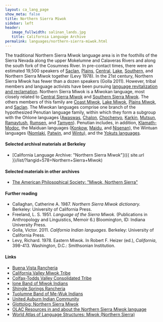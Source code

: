 ```yaml
---
layout: ca_lang_page
show_meta: false
title: Northern Sierra Miwok
sidebar: left
header:
   image_fullwidth: salinan_lands.jpg
   title: California Language Archive
permalink: languages/northern-sierra-miwok.html
---
```


The traditional Northern Sierra Miwok language area is in the foothills of the Sierra Nevada along the upper Mokelumne and Calaveras Rivers and along the south fork of the Cosumnes River. In pre-contact times, there were an estimated 19,500 speakers of [Saclan](saclan.html), [Plains](plains-miwok.html), [Central](central-sierra-miwok.html), [Lake](lake-miwok.html), [Southern](southern-sierra-miwok.html), and Northern Sierra Miwok together (Levy 1978). In the 21st century, Northern Sierra Miwok has fewer than a dozen speakers (Golla 2011). However, tribal members and language activists have been pursuing [language revitalization and reclamation](http://newsfromnativecalifornia.com/miwoklanguage/). Northern Sierra Miwok is a Miwokan language, most closely related to [Central Sierra Miwok](central-sierra-miwok.html) and [Southern Sierra Miwok](southern-sierra-miwok.html). The others members of this family are [Coast Miwok](coast-miwok.html), [Lake Miwok](lake-miwok.html), [Plains Miwok](plains-miwok.html), and [Saclan](saclan.html). The Miwokan languages comprise one branch of the hypothesized Penutian language family, within which they form a subgroup with the Ohlone languages ([Awaswas](awaswas.html), [Chalon](chalon.html), [Chochenyo](chochenyo.html), [Karkin](karkin.html), [Mutsun](mutsun.html), [Ramaytush](ramaytush.html), [Rumsen](rumsen.html), and [Tamyen](tamyen.html)). Penutian includes, in addition, [Klamath-Modoc](modoc.html), the Maiduan languages ([Konkow](konkow.html), [Maidu](maidu.html), and [Nisenan](nisenan.html)), the Wintuan languages ([Nomlaki](nomlaki.html), [Patwin](patwin.html), and [Wintu](wintu.html)), and the [Yokuts languages](yokuts.html).

#### Selected archival materials at Berkeley

* [California Language Archive: "Northern Sierra Miwok"]({{ site.url }}/list/?langid=578=Northern+Sierra+Miwok)

#### Selected materials in other archives

* [The American Philosophical Society: "Miwok, Northern Sierra"](https://indigenousguide.amphilsoc.org/search?search_api_fulltext=central%20sierra%20miwok&amp;f%5B0%5D=guide_language_content_title%3AMiwok%2C%20Northern%20Sierra)

#### Further reading

* Callaghan, Catherine A. 1987. *Northern Sierra Miwok dictionary.* Berkeley: University of California Press.
* Freeland, L. S. 1951. *Language of the Sierra Miwok.* (Publications in Anthropology and Linguistics, Memoir 6.) Bloomington, ID: Indiana University Press.
* Golla, Victor. 2011. *California Indian languages.* Berkeley: University of California Press.
* Levy, Richard. 1978. Eastern Miwok. In Robert F. Heizer (ed.), *California*, 398-413. Washington, D.C.: Smithsonian Institution.

#### Links

* [Buena Vista Rancheria](http://buenavistatribe.com/)
* [California Valley Miwok Tribe](http://californiavalleymiwok.us/)
* [Colfax-Todds Valley Consolidated Tribe](http://www.colfaxrancheria.com/)
* [Ione Band of Miwok Indians](https://ionemiwok.net/)
* [Shingle Springs Rancheria](http://www.shinglespringsrancheria.com/)
* [Tuolumne Band of Me-Wuk Indians](http://www.mewuk.com/)
* [United Auburn Indian Community](http://www.auburnrancheria.com/)
* [Glottolog: Northern Sierra Miwok](https://glottolog.org/resource/languoid/id/nort2968)
* [OLAC Resources in and about the Northern Sierra Miwok language](http://www.language-archives.org/language/nsq)
* [World Atlas of Language Structures: Miwok (Northern Sierra)](https://wals.info/languoid/lect/wals_code_mwn)

